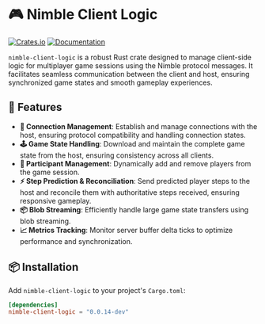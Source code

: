 # 🎮 Nimble Client Logic

[![Crates.io](https://img.shields.io/crates/v/nimble-client-logic)](https://crates.io/crates/nimble-client-logic)
[![Documentation](https://docs.rs/nimble-client-logic/badge.svg)](https://docs.rs/nimble-client-logic)

`nimble-client-logic` is a robust Rust crate designed to manage client-side logic for multiplayer game
sessions using the Nimble protocol messages. It facilitates seamless communication between the client and host, 
ensuring synchronized game states and smooth gameplay experiences.

## 🚀 Features

- **🔗 Connection Management**: Establish and manage connections with the host, ensuring protocol compatibility 
 and handling connection states.
- **🕹️ Game State Handling**: Download and maintain the complete game state from the host, ensuring consistency across
 all clients.
- **👥 Participant Management**: Dynamically add and remove players from the game session.
- **⚡ Step Prediction & Reconciliation**: Send predicted player steps to the host and reconcile them with 
 authoritative steps received, ensuring responsive gameplay.
- **📦 Blob Streaming**: Efficiently handle large game state transfers using blob streaming.
- **📈 Metrics Tracking**: Monitor server buffer delta ticks to optimize performance and synchronization.

## 📦 Installation

Add `nimble-client-logic` to your project's `Cargo.toml`:

```toml
[dependencies]
nimble-client-logic = "0.0.14-dev"
```
